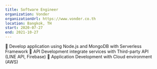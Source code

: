 ```yaml
---
title: Software Engineer
organization: Vonder
organizationUrl: https://www.vonder.co.th
location: Bangkok, TH
start: 2020-07-27
end: 2021-10-27
---
```


🎯 Develop application using Node.js and MongoDB with Serverless Framework
🎯 API Development integrate services with Third-party API (LINE API, Firebase)
🎯 Application Development with Cloud environment (AWS)